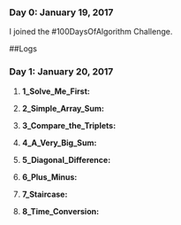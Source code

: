 ### Day 0: January 19, 2017 
I joined the #100DaysOfAlgorithm Challenge. 

##Logs 

### Day 1: January 20, 2017 
1) **1_Solve_Me_First:**  

2) **2_Simple_Array_Sum:**  

3) **3_Compare_the_Triplets:** 

4) **4_A_Very_Big_Sum:** 

5) **5_Diagonal_Difference:** 

6) **6_Plus_Minus:** 

7) **7_Staircase:** 

8) **8_Time_Conversion:** 
